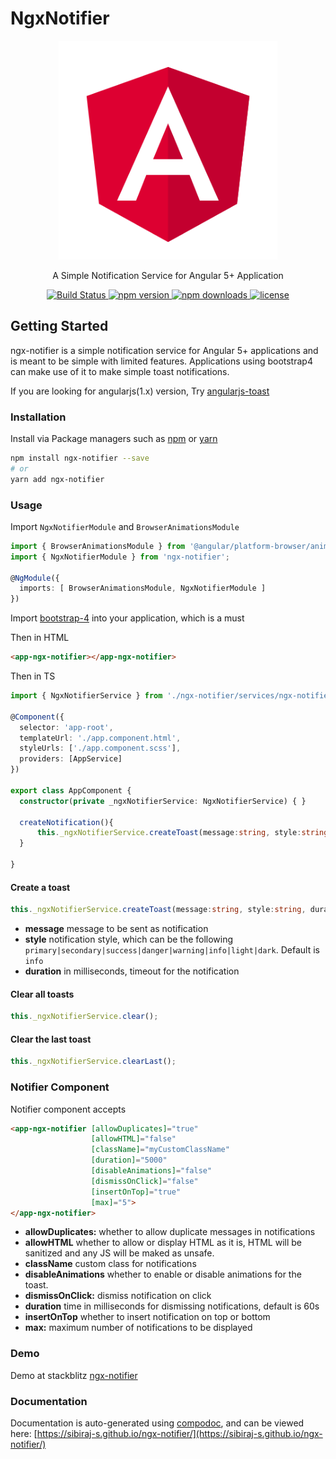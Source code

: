 # NgxNotifier

<p align="center">
  <a href="https://github.com/Sibiraj-S/ngx-notifier">
   <img src="https://raw.githubusercontent.com/Sibiraj-S/ngx-notifier/master/src/assets/angular.png" alt="angular" width="350">
  </a>
</p>
<p align="center">A Simple Notification Service for Angular 5+ Application</p>
<p align="center">
  <a href="https://travis-ci.org/Sibiraj-S/ngx-notifier">
    <img alt="Build Status" src="https://travis-ci.org/Sibiraj-S/ngx-notifier.svg?branch=master">
  </a>
  <a href="https://www.npmjs.com/package/ngx-notifier">
    <img alt="npm version" src="https://img.shields.io/npm/v/ngx-notifier.svg">
  </a>
  <a href="https://www.npmjs.com/package/ngx-notifier">
    <img alt="npm downloads" src="https://img.shields.io/npm/dm/ngx-notifier.svg">
  </a>
  <a href="https://github.com/Sibiraj-S/ngx-notifier/blob/master/LICENSE">
    <img alt="license" src="https://img.shields.io/npm/l/ngx-notifier.svg">
  </a>
</p>

## Getting Started

ngx-notifier is a simple notification service for Angular 5+ applications and is meant to be simple with limited features. Applications using bootstrap4 can make use of it to make simple toast notifications.

If you are looking for angularjs(1.x) version, Try [angularjs-toast][angularjs-toast]

### Installation

Install via Package managers such as [npm][npm] or [yarn][yarn]

```bash
npm install ngx-notifier --save
# or
yarn add ngx-notifier
```

### Usage

Import `NgxNotifierModule` and `BrowserAnimationsModule`

```typescript
import { BrowserAnimationsModule } from '@angular/platform-browser/animations';
import { NgxNotifierModule } from 'ngx-notifier';

@NgModule({
  imports: [ BrowserAnimationsModule, NgxNotifierModule ]
})
```

Import [bootstrap-4][Bootstrap4] into your application, which is a must

Then in HTML

```html
<app-ngx-notifier></app-ngx-notifier>
```

Then in TS

```typescript
import { NgxNotifierService } from './ngx-notifier/services/ngx-notifier.service';

@Component({
  selector: 'app-root',
  templateUrl: './app.component.html',
  styleUrls: ['./app.component.scss'],
  providers: [AppService]
})

export class AppComponent {
  constructor(private _ngxNotifierService: NgxNotifierService) { }

  createNotification(){
      this._ngxNotifierService.createToast(message:string, style:string, duration: number);
  }

}
```

#### Create a toast

```typescript
this._ngxNotifierService.createToast(message:string, style:string, duration: number);
```

* **message** message to be sent as notification
* **style** notification style, which can be the following `primary|secondary|success|danger|warning|info|light|dark`. Default is `info`
* **duration** in milliseconds, timeout for the notification

#### Clear all toasts

```typescript
this._ngxNotifierService.clear();
```

#### Clear the last toast

```typescript
this._ngxNotifierService.clearLast();
```

### Notifier Component

Notifier component accepts

```html
<app-ngx-notifier [allowDuplicates]="true"
                  [allowHTML]="false"
                  [className]="myCustomClassName"
                  [duration]="5000"
                  [disableAnimations]="false"
                  [dismissOnClick]="false"
                  [insertOnTop]="true"
                  [max]="5">
</app-ngx-notifier>
```

* **allowDuplicates:** whether to allow duplicate messages in notifications
* **allowHTML** whether to allow or display HTML as it is, HTML will be sanitized and any JS will be maked as unsafe.
* **className** custom class for notifications
* **disableAnimations** whether to enable or disable animations for the toast.
* **dismissOnClick:** dismiss notification on click
* **duration** time in milliseconds for dismissing notifications, default is 60s
* **insertOnTop** whether to insert notification on top or bottom
* **max:** maximum number of notifications to be displayed

### Demo

Demo at stackblitz [ngx-notifier](https://ngx-notifier.stackblitz.io)

### Documentation

Documentation is auto-generated using [compodoc][compodoc], and can be viewed here: [https://sibiraj-s.github.io/ngx-notifier/](https://sibiraj-s.github.io/ngx-notifier/)

[npm]: https://www.npmjs.com/
[yarn]: https://yarnpkg.com/lang/en/
[github]: https://sibiraj-s.github.io/
[angularjs-toast]: https://github.com/Sibiraj-S/angularjs-toast
[wiki]: https://github.com/Sibiraj-S/ngx-notifier/wiki/ngx-notifier
[Bootstrap4]: https://github.com/twbs/bootstrap
[compodoc]: https://compodoc.github.io/website/
